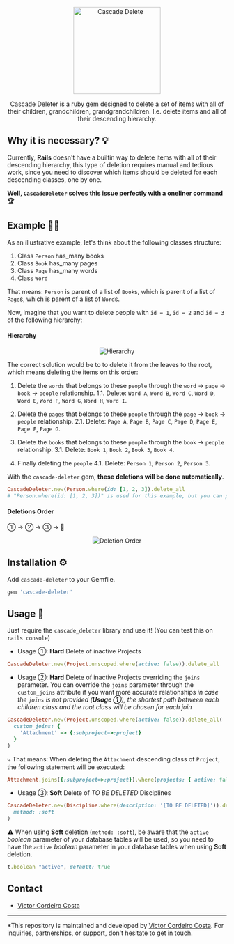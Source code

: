 <p align="center">
  <img src="https://i.imgur.com/wUx1CYi.png" alt="Cascade Delete" width="200" height="200"/>
</p>

<p align="center">
Cascade Deleter is a ruby gem designed to delete a set of items with all of their children, grandchildren, grandgrandchildren.
I.e. delete items and all of their descending hierarchy.
</p>


## Why it is necessary? 💡

Currently, **Rails** doesn't have a builtin way to delete items with all of their descending hierarchy, this type of deletion requires manual and tedious work, since you need to discover which items should be deleted for each descending classes, one by one.

**Well, `CascadeDeleter` solves this issue perfectly with a oneliner command 🏆**


## Example 🧑‍🏫

As an illustrative example, let's think about the following classes structure:

1. Class `Person` has_many books
2. Class `Book` has_many pages
3. Class `Page` has_many words
4. Class `Word`

That means: `Person` is parent of a list of `Book`s, which is parent of a list of `Page`s, which is parent of a list of `Word`s.

Now, imagine that you want to delete people with `id = 1`, `id = 2` and `id = 3` of the following hierarchy:

#### Hierarchy

<p align="center">
  <img src="https://i.imgur.com/90LZXUj.png" alt="Hierarchy"/>
</p>

The correct solution would be to to delete it from the leaves to the root, which means deleting the items on this order:

1. Delete the `words` that belongs to these `people` through the `word` → `page` → `book` → `people` relationship.
1.1. Delete: `Word A`, `Word B`, `Word C`, `Word D`, `Word E`, `Word F`, `Word G`, `Word H`, `Word I`.

2. Delete the `pages` that belongs to these `people` through the `page` → `book` → `people` relationship.
2.1. Delete: `Page A`, `Page B`, `Page C`, `Page D`, `Page E`, `Page F`, `Page G`.

3. Delete the `books` that belongs to these `people` through the `book` → `people` relationship.
3.1. Delete: `Book 1`, `Book 2`, `Book 3`, `Book 4`.

4. Finally deleting the `people`
4.1. Delete: `Person 1`, `Person 2`, `Person 3`.

With the `cascade-deleter` gem, **these deletions will be done automatically**.

```rb
CascadeDeleter.new(Person.where(id: [1, 2, 3]).delete_all
# "Person.where(id: [1, 2, 3])" is used for this example, but you can place any ActiveRecord Relation as an argument here!
```

#### Deletions Order

① → ② → ③ → 🚩

<p align="center">
  <img src="https://i.imgur.com/uaf1R02.png" alt="Deletion Order"/>
</p>


## Installation ⚙️

Add `cascade-deleter` to your Gemfile.

```rb
gem 'cascade-deleter'
```


## Usage 🚀

Just require the `cascade_deleter` library and use it! (You can test this on `rails console`)

* Usage ①: **Hard** Delete of inactive Projects
```rb
CascadeDeleter.new(Project.unscoped.where(active: false)).delete_all
```

* Usage ②: **Hard** Delete of inactive Projects overriding the `joins` parameter.
You can override the `joins` parameter through the `custom_joins` attribute if you want more accurate relationships
*in case the `joins` is not provided (**Usage ①**), the shortest path between each children class and the root class will be chosen for each join*

```rb
CascadeDeleter.new(Project.unscoped.where(active: false)).delete_all(
  custom_joins: {
    'Attachment' => {:subproject=>:project}
  }
)
```

⤷ That means: When deleting the `Attachment` descending class of `Project`, the following statement will be executed:

```rb
Attachment.joins({:subproject=>:project}).where(projects: { active: false }).delete_all
```

* Usage ③: **Soft** Delete of *TO BE DELETED* Disciplines
```rb
CascadeDeleter.new(Discipline.where(description: '[TO BE DELETED]')).delete_all(
  method: :soft
)
```

⚠️ When using **Soft** deletion (`method: :soft`), be aware that the `active` *boolean* parameter of your database tables will be used, so you need to have the `active` *boolean* parameter in your database tables when using **Soft** deletion.

```rb
t.boolean "active", default: true
```


## Contact

* [Victor Cordeiro Costa](https://www.linkedin.com/in/victor-costa-0bba7197/)

---

*This repository is maintained and developed by [Victor Cordeiro Costa](https://www.linkedin.com/in/victor-costa-0bba7197/). For inquiries, partnerships, or support, don't hesitate to get in touch.
